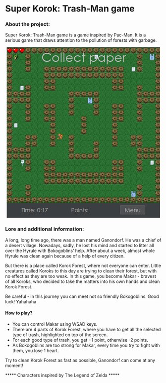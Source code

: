 # Super Korok: Trash-Man game

### About the project:
Super Korok: Trash-Man game is a game inspired by Pac-Man. It is a serious game that draws attention to the pollution of forests with garbage. 

<p align="center">
  <img src="demo.png">
</p>

### Lore and additional information:

A long, long time ago, there was a man named Ganondorf. He was a chief of a desert village. Nowadays, sadly, he lost his mind and started to litter all over the Hyrule with Bokogoblins’ help. After about a week, almost whole Hyrule was clean again because of a help of every citizen. 

But there is a place called Korok Forest, where not everyone can enter. Little creatures called Koroks to this day are trying to clean their forest, but with no effect as they are too weak. In this game, you become Makar - bravest of all Koroks, who decided to take the matters into his own hands and clean Korok Forest.

Be careful - in this journey you can meet not so friendly Bokogoblins. Good luck! Yahahaha

#### How to play?
- You can control Makar using WSAD keys.
- There are 4 parts of Korok Forest, where you have to get all the selected type of trash, highlighted on top of the screen.
- For each good type of trash, you get +1 point, otherwise -2 points.
- As Bokogoblins are too strong for Makar, every time you try to fight with them, you lose 1 heart. 

Try to clean Korok Forest as fast as possible, Ganondorf can come at any moment!

***** Characters inspired by The Legend of Zelda *****
